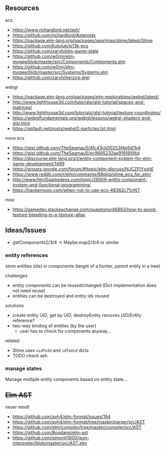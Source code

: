 ## Resources

ecs

- https://www.richardlord.net/ash/
- https://github.com/richardlord/Asteroids
- https://package.elm-lang.org/packages/seurimas/slime/latest/Slime
- https://github.com/kutuluk/js13k-ecs
- https://github.com/xarvh/elm-game-state
- https://github.com/w0rm/elm-mogee/blob/master/src/Components/Components.elm
- https://github.com/w0rm/elm-mogee/blob/master/src/Systems/Systems.elm
- https://github.com/xarvh/herzog-drei

webgl

- https://package.elm-lang.org/packages/elm-explorations/webgl/latest/
- http://www.lighthouse3d.com/tutorials/glsl-tutorial/spaces-and-matrices/
- http://www.lighthouse3d.com/tutorials/glsl-tutorial/texture-coordinates/
- https://webglfundamentals.org/webgl/lessons/webgl-shaders-and-glsl.html
- https://gpfault.net/posts/webgl2-particles.txt.html

more ecs

- https://gist.github.com/TheSeamau5/4fc43cb00253f4e5d7b4
- https://gist.github.com/TheSeamau5/ec9695232ae919185f4d
- https://discourse.elm-lang.org/t/entity-component-system-for-elm-game-development/1499
- https://groups.google.com/forum/#!topic/elm-discuss/NJCZFIYxshE
- https://www.reddit.com/r/elm/comments/68qiig/slime_ecs_for_elm/
- http://www.html5gamedevs.com/topic/26508-entity-component-system-and-functional-programming/
- https://hackernoon.com/when-not-to-use-ecs-48362c71cf47

misc

- https://gamedev.stackexchange.com/questions/46963/how-to-avoid-texture-bleeding-in-a-texture-atlas

## Ideas/Issues

- getComponents2/3/4 -> Maybe.map2/3/4 or similar

### entity references

store entities (ids) in components (target of a hunter, parent entity in a tree)

challenges

- entity components can be reused/changed (Dict implementation does not need reuse)
- entities can be destroyed and entity ids reused

solutions

- create entity UID, get by UID, destroyEntity removes UID/Entity reference?
- two-way binding of entities (by the user)
  - user has to check for components anyway...

related

- Slime uses `uidToId` and `idToUid` dicts
- TODO check ash

### manage states

Manage multiple entity components based on entity state...

## ~~Elm AST~~

never mind!

- https://github.com/avh4/elm-format/issues/194
- https://github.com/avh4/elm-format/tree/master/parser/src/AST
- https://github.com/elm/compiler/tree/master/compiler/src/AST
- https://github.com/Bogdanp/elm-ast
- https://github.com/simonh1000/json-interpreter/blob/master/src/AST.elm
